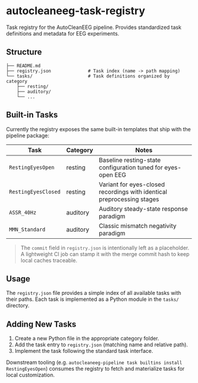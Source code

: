 # autocleaneeg-task-registry

Task registry for the AutoCleanEEG pipeline. Provides standardized task definitions and metadata for EEG experiments.

## Structure

```
├── README.md
├── registry.json              # Task index (name -> path mapping)
└── tasks/                     # Task definitions organized by category
    ├── resting/
    ├── auditory/
    └── ...
```

## Built-in Tasks

Currently the registry exposes the same built-in templates that ship with the pipeline package:

| Task | Category | Notes |
| ---- | -------- | ----- |
| `RestingEyesOpen`  | resting  | Baseline resting-state configuration tuned for eyes-open EEG |
| `RestingEyesClosed`| resting  | Variant for eyes-closed recordings with identical preprocessing stages |
| `ASSR_40Hz`        | auditory | Auditory steady-state response paradigm |
| `MMN_Standard`     | auditory | Classic mismatch negativity paradigm |

> The `commit` field in `registry.json` is intentionally left as a placeholder. A lightweight CI job can stamp it with the merge commit hash to keep local caches traceable.

## Usage

The `registry.json` file provides a simple index of all available tasks with their paths. Each task is implemented as a Python module in the `tasks/` directory.

## Adding New Tasks

1. Create a new Python file in the appropriate category folder.
2. Add the task entry to `registry.json` (matching name and relative path).
3. Implement the task following the standard task interface.

Downstream tooling (e.g. `autocleaneeg-pipeline task builtins install RestingEyesOpen`) consumes the registry to fetch and materialize tasks for local customization.

